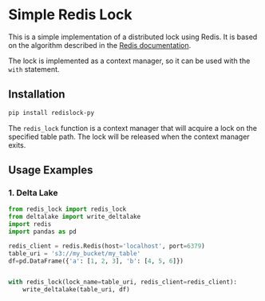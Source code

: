 # Simple Redis Lock

This is a simple implementation of a distributed lock using Redis. It is based on the algorithm described in the [Redis documentation](https://redis.io/topics/distlock).

The lock is implemented as a context manager, so it can be used with the `with` statement. 

## Installation

```bash
pip install redislock-py
```


The `redis_lock` function is a context manager that will acquire a lock on the specified table path. The lock will be released when the context manager exits.

## Usage Examples

### 1. Delta Lake 

```python
from redis_lock import redis_lock
from deltalake import write_deltalake
import redis
import pandas as pd

redis_client = redis.Redis(host='localhost', port=6379)
table_uri = 's3://my_bucket/my_table'
df=pd.DataFrame({'a': [1, 2, 3], 'b': [4, 5, 6]})


with redis_lock(lock_name=table_uri, redis_client=redis_client):
    write_deltalake(table_uri, df)
```